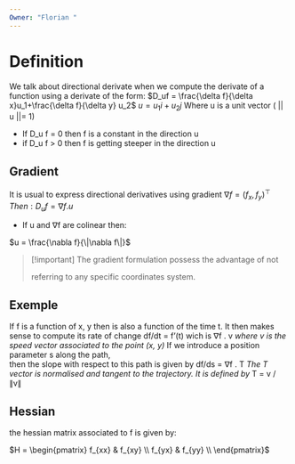 ```yaml
---
Owner: "Florian "
---
```

# Definition
We talk about directional derivate when we compute the derivate of a function using a derivate of the form:
$D_uf = \frac{\delta f}{\delta x}u_1+\frac{\delta f}{\delta y} u_2$
$u = u_1i + u_2j$
Where u is a unit vector ( || u ||= 1)
- If D_u f = 0 then f is a constant in the direction u
- if D_u f > 0 then f is getting steeper in the direction u
## Gradient
It is usual to express directional derivatives using gradient
$\nabla{f} = (f_x, f_y)^\top$
$Then: D_uf = \nabla f.u$
- If u and ∇f are colinear then:  
    
$u = \frac{\nabla f}{\|\nabla f\|}$

> [!important] The gradient formulation possess the advantage of not
> 
>   
> referring to any specific coordinates system.
## Exemple
If f is a function of x, y then is also a function of the time t. It then makes sense to compute its rate of change
df/dt = f’(t) wich is ∇f . v
_where v is the speed vector associated to the point (x, y)_
If we introduce a position parameter s along the path,  
then the slope with respect to this path is given by
df/ds = ∇f . T
_The T vector is normalised and tangent to the trajectory. It is defined by_
T = v / ∥v∥
  
## Hessian
the hessian matrix associated to f is given by:
  
$H = \begin{pmatrix}  
f_{xx} & f_{xy} \\  
f_{yx} & f_{yy} \\  
\end{pmatrix}$